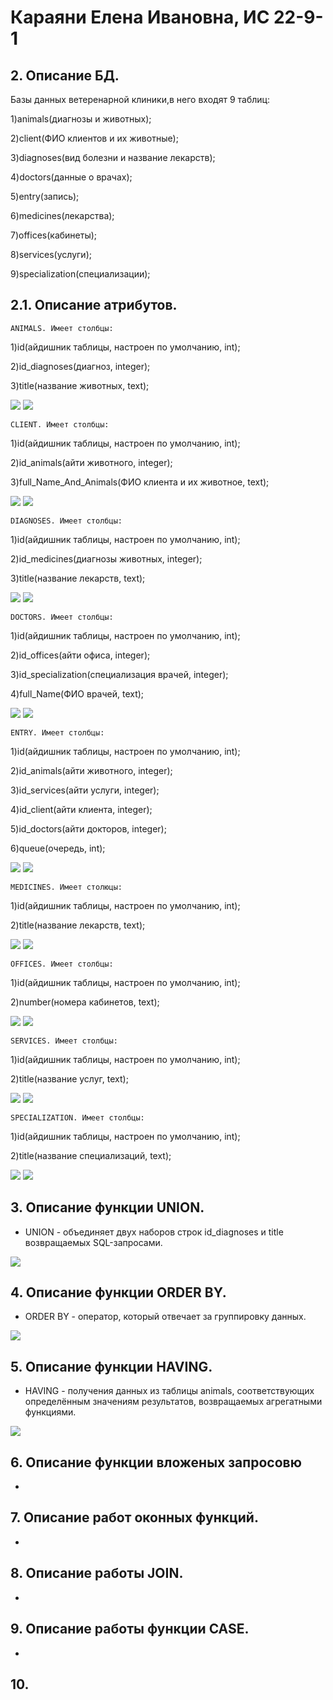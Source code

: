 # Караяни Елена Ивановна, ИС 22-9-1

## 2. Описание БД.

Базы данных ветеренарной клиники,в него входят 9 таблиц:

1)animals(диагнозы и животных);

2)client(ФИО клиентов и их животные);

3)diagnoses(вид болезни и название лекарств);

4)doctors(данные о врачах);

5)entry(запись);

6)medicines(лекарства);

7)offices(кабинеты);

8)services(услуги);

9)specialization(специализации);


## 2.1. Описание атрибутов.

    ANIMALS. Имеет столбцы:
    
1)id(айдишник таблицы, настроен по умолчанию, int);

2)id_diagnoses(диагноз, integer);

3)title(название животных, text);


![](skrin/animal.aa.png)
![](skrin/animal.b.png)

    CLIENT. Имеет столбцы:
1)id(айдишник таблицы, настроен по умолчанию, int);

2)id_animals(айти животного, integer);

3)full_Name_And_Animals(ФИО клиента и их животное, text);


![](skrin/client.aa.png)
![](skrin/client.b.png)

    DIAGNOSES. Имеет столбцы:
    
1)id(айдишник таблицы, настроен по умолчанию, int);

2)id_medicines(диагнозы животных, integer);

3)title(название лекарств, text);



![](skrin/diagnoses.aa.png)
![](skrin/diagnoses.b.png)


    DOCTORS. Имеет столбцы:
    
1)id(айдишник таблицы, настроен по умолчанию, int);

2)id_offices(айти офиса, integer);

3)id_specialization(специализация врачей, integer);

4)full_Name(ФИО врачей, text);


![](skrin/doctors.aa.png)
![](skrin/doctors.b.png)

    ENTRY. Имеет столбцы:
    
1)id(айдишник таблицы, настроен по умолчанию, int);

2)id_animals(айти животного, integer);

3)id_services(айти услуги, integer);

4)id_client(айти клиента, integer);

5)id_doctors(айти докторов, integer);

6)queue(очередь, int);


![](skrin/entry.aa.png)
![](skrin/entry.b.png)

    MEDICINES. Имеет столюцы:
    
1)id(айдишник таблицы, настроен по умолчанию, int);

2)title(название лекарств, text);


![](skrin/medicines.aa.png)
![](skrin/medicines.b.png)

    OFFICES. Имеет столбцы:
    
1)id(айдишник таблицы, настроен по умолчанию, int);

2)number(номера кабинетов, text);


![](skrin/offices.aa.png)
![](skrin/offices.b.png)

    SERVICES. Имеет столбцы:
    
1)id(айдишник таблицы, настроен по умолчанию, int);

2)title(название услуг, text);


![](skrin/services.aa.png)
![](skrin/services.b.png)

    SPECIALIZATION. Имеет столбцы:
    
1)id(айдишник таблицы, настроен по умолчанию, int);

2)title(название специализаций, text);


![](skrin/specialization.aa.png)
![](skrin/specializatia.b.png)


## 3. Описание функции UNION.

- UNION -  объединяет двух наборов строк id_diagnoses и title возвращаемых SQL-запросами.

![](skrin/union.png)


## 4. Описание функции ORDER BY.

- ORDER BY - оператор, который отвечает за группировку данных.

![](skrin/order.png)


## 5. Описание функции HAVING.

- HAVING -  получения данных из таблицы animals, соответствующих определённым значениям результатов, возвращаемых агрегатными функциями.

![](skrin/HAVING.png)


## 6. Описание функции вложеных запросовю 

-

## 7. Описание работ оконных функций.

-

## 8. Описание работы JOIN.

-

## 9. Описание работы функции CASE.

-

## 10. 

